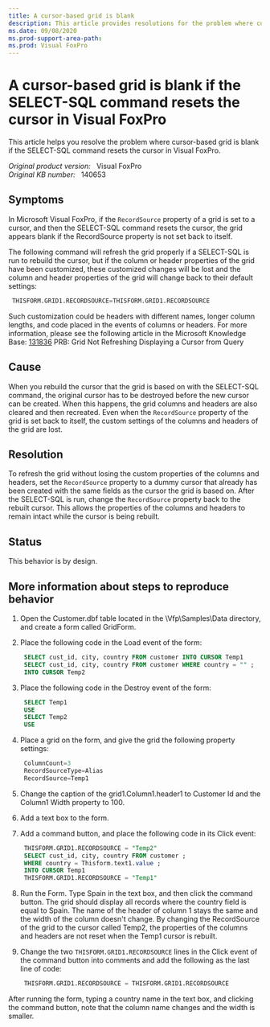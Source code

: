 ```yaml
---
title: A cursor-based grid is blank
description: This article provides resolutions for the problem where cursor-based grid is blank if the SELECT-SQL command resets the cursor in Visual FoxPro.
ms.date: 09/08/2020
ms.prod-support-area-path: 
ms.prod: Visual FoxPro
---
```

# A cursor-based grid is blank if the SELECT-SQL command resets the cursor in Visual FoxPro

This article helps you resolve the problem where cursor-based grid is blank if the SELECT-SQL command resets the cursor in Visual FoxPro.

_Original product version:_ &nbsp; Visual FoxPro  
_Original KB number:_ &nbsp; 140653

## Symptoms

In Microsoft Visual FoxPro, if the `RecordSource` property of a grid is set to a cursor, and then the SELECT-SQL command resets the cursor, the grid appears blank if the
 RecordSource property is not set back to itself.

The following command will refresh the grid properly if a SELECT-SQL is run to rebuild the cursor, but if the column or header properties of the grid have been customized, these customized changes will be lost and the column and header properties of the grid will change back to their default settings:

```sql
 THISFORM.GRID1.RECORDSOURCE=THISFORM.GRID1.RECORDSOURCE
```

Such customization could be headers with different names, longer column lengths, and code placed in the events of columns or headers. For more information, please see the following article in the Microsoft Knowledge Base:
 [131836](/EN-US/help/131836) PRB: Grid Not Refreshing Displaying a Cursor from Query

## Cause

When you rebuild the cursor that the grid is based on with the SELECT-SQL command, the original cursor has to be destroyed before the new cursor can be created. When this happens, the grid columns and headers are also cleared and then recreated. Even when the `RecordSource` property of the grid is set back to itself, the custom settings of the columns and headers of the grid are lost.

## Resolution

To refresh the grid without losing the custom properties of the columns and headers, set the `RecordSource` property to a dummy cursor that already has been created with the same fields as the cursor the grid is based on. After the SELECT-SQL is run, change the `RecordSource` property back to the rebuilt cursor. This allows the properties of the columns and headers to remain intact while the cursor is being rebuilt.

## Status

This behavior is by design.

## More information about steps to reproduce behavior

1. Open the Customer.dbf table located in the \Vfp\Samples\Data directory, and create a form called GridForm.

2. Place the following code in the Load event of the form:

    ```sql
     SELECT cust_id, city, country FROM customer INTO CURSOR Temp1
     SELECT cust_id, city, country FROM customer WHERE country = "" ;
     INTO CURSOR Temp2
    ```  

3. Place the following code in the Destroy event of the form:

    ```sql
     SELECT Temp1
     USE
     SELECT Temp2
     USE
    ```  

4. Place a grid on the form, and give the grid the following property settings:

    ```sql
     ColumnCount=3
     RecordSourceType=Alias
     RecordSource=Temp1
    ```  

5. Change the caption of the grid1.Column1.header1 to Customer Id and the Column1 Width property to 100.

6. Add a text box to the form.

7. Add a command button, and place the following code in its Click event:

    ```sql
     THISFORM.GRID1.RECORDSOURCE = "Temp2"
     SELECT cust_id, city, country FROM customer ;
     WHERE country = Thisform.text1.value ;
     INTO CURSOR Temp1
     THISFORM.GRID1.RECORDSOURCE = "Temp1"
    ```  

8. Run the Form. Type Spain in the text box, and then click the command button. The grid should display all records where the country field is equal to Spain. The name of the header of column 1 stays the same and the width of the column doesn't change. By changing the RecordSource of the grid to the cursor called Temp2, the properties of the columns and headers are not reset when the Temp1 cursor is rebuilt.

9. Change the two `THISFORM.GRID1.RECORDSOURCE` lines in the Click event of the command button into comments and add the following as the last line of code:

    ```sql
     THISFORM.GRID1.RECORDSOURCE = THISFORM.GRID1.RECORDSOURCE
    ```  

After running the form, typing a country name in the text box, and clicking the command button, note that the column name changes and the width is smaller.
